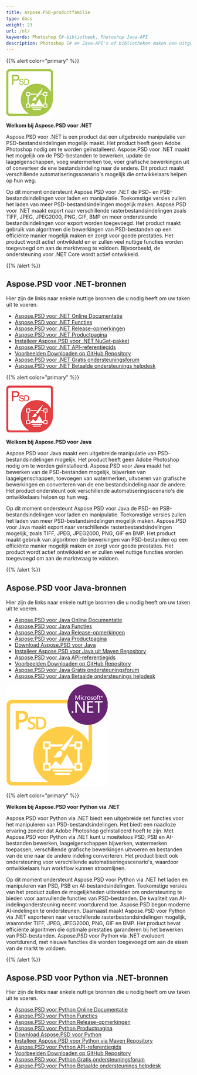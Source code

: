 ```yaml
---
title: Aspose.PSD-productfamilie
type: docs
weight: 23
url: /nl/
keywords: Photoshop C#-bibliotheek, Photoshop Java-API
description: Photoshop C# en Java-API's of bibliotheken maken een uitgebreide manipulatie van PSD-bestandsindelingen mogelijk. De producten hebben geen Adobe Photoshop nodig om te worden geïnstalleerd en ondersteunen PSD- en PSB-bestandsindelingen voor het laden, manipuleren en converteren naar verschillende rasterbestandsindelingen zoals TIFF, JPEG, JPEG2000, PNG, GIF en BMP.
---
```


{{% alert color="primary" %}}

**![Aspose.PSD voor .NET Product Logo](home_1.png)**

**Welkom bij Aspose.PSD voor .NET**

Aspose.PSD voor .NET is een product dat een uitgebreide manipulatie van PSD-bestandsindelingen mogelijk maakt. Het product heeft geen Adobe Photoshop nodig om te worden geïnstalleerd. Aspose.PSD voor .NET maakt het mogelijk om de PSD-bestanden te bewerken, update de laageigenschappen, voeg watermerken toe, voer grafische bewerkingen uit of converteer de ene bestandsindeling naar de andere. Dit product maakt verschillende automatiseringsscenario's mogelijk die ontwikkelaars helpen op hun weg.

Op dit moment ondersteunt Aspose.PSD voor .NET de PSD- en PSB-bestandsindelingen voor laden en manipulatie. Toekomstige versies zullen het laden van meer PSD-bestandsindelingen mogelijk maken. Aspose.PSD voor .NET maakt export naar verschillende rasterbestandsindelingen zoals TIFF, JPEG, JPEG2000, PNG, GIF, BMP en meer ondersteunde bestandsindelingen voor export worden toegevoegd. Het product maakt gebruik van algoritmen die bewerkingen van PSD-bestanden op een efficiënte manier mogelijk maken en zorgt voor goede prestaties. Het product wordt actief ontwikkeld en er zullen veel nuttige functies worden toegevoegd om aan de marktvraag te voldoen. Bijvoorbeeld, de ondersteuning voor .NET Core wordt actief ontwikkeld.

{{% /alert %}}

## **Aspose.PSD voor .NET-bronnen**

Hier zijn de links naar enkele nuttige bronnen die u nodig heeft om uw taken uit te voeren.

- [Aspose.PSD voor .NET Online Documentatie](/psd/nl/net/)
- [Aspose.PSD voor .NET Functies](/psd/nl/net/features/)
- [Aspose.PSD voor .NET Release-opmerkingen](/psd/nl/net/release-notes/)
- [Aspose.PSD voor .NET Productpagina](https://products.aspose.com/psd/net)
- [Installeer Aspose.PSD voor .NET NuGet-pakket](https://www.nuget.org/packages/Aspose.PSD/)
- [Aspose.PSD voor .NET API-referentiegids](https://reference.aspose.com/net/psd)
- [Voorbeelden Downloaden op GitHub Repository](https://github.com/aspose-psd/Aspose.PSD-for-.NET)
- [Aspose.PSD voor .NET Gratis ondersteuningsforum](https://forum.aspose.com/c/psd)
- [Aspose.PSD voor .NET Betaalde ondersteunings helpdesk](https://helpdesk.aspose.com/)

{{% alert color="primary" %}}

**![Aspose.PSD voor Java Product Logo](aspose-psd-for-java-home_1.png)**

**Welkom bij Aspose.PSD voor Java**

Aspose.PSD voor Java maakt een uitgebreide manipulatie van PSD-bestandsindelingen mogelijk. Het product heeft geen Adobe Photoshop nodig om te worden geïnstalleerd. Aspose.PSD voor Java maakt het bewerken van de PSD-bestanden mogelijk, bijwerken van laageigenschappen, toevoegen van watermerken, uitvoeren van grafische bewerkingen en converteren van de ene bestandsindeling naar de andere. Het product ondersteunt ook verschillende automatiseringsscenario's die ontwikkelaars helpen op hun weg.

Op dit moment ondersteunt Aspose.PSD voor Java de PSD- en PSB-bestandsindelingen voor laden en manipulatie. Toekomstige versies zullen het laden van meer PSD-bestandsindelingen mogelijk maken. Aspose.PSD voor Java maakt export naar verschillende rasterbestandsindelingen mogelijk, zoals TIFF, JPEG, JPEG2000, PNG, GIF en BMP. Het product maakt gebruik van algoritmen die bewerkingen van PSD-bestanden op een efficiënte manier mogelijk maken en zorgt voor goede prestaties. Het product wordt actief ontwikkeld en er zullen veel nuttige functies worden toegevoegd om aan de marktvraag te voldoen.

{{% /alert %}}

## **Aspose.PSD voor Java-bronnen**

Hier zijn de links naar enkele nuttige bronnen die u nodig heeft om uw taken uit te voeren.

- [Aspose.PSD voor Java Online Documentatie](/psd/nl/java/)
- [Aspose.PSD voor Java Functies](/psd/nl/java/features/)
- [Aspose.PSD voor Java Release-opmerkingen](/psd/nl/java/release-notes/)
- [Aspose.PSD voor Java Productpagina](https://products.aspose.com/psd/java)
- [Download Aspose.PSD voor Java](https://repository.aspose.com/webapp/#/artifacts/browse/tree/General/repo/com/aspose/aspose-psd)
- [Installeer Aspose.PSD voor Java uit Maven Repository](/psd/nl/java/installation/)
- [Aspose.PSD voor Java API-referentiegids](https://reference.aspose.com/java/psd)
- [Voorbeelden Downloaden op GitHub Repository](https://github.com/aspose-psd/Aspose.PSD-for-Java)
- [Aspose.PSD voor Java Gratis ondersteuningsforum](https://forum.aspose.com/c/psd)
- [Aspose.PSD voor Java Betaalde ondersteunings helpdesk](https://helpdesk.aspose.com/)

![Aspose.PSD voor Python via .NET Product Logo](aspose-psd-for-python-home_1.png)

{{% alert color="primary" %}}

**Welkom bij Aspose.PSD voor Python via .NET**

Aspose.PSD voor Python via .NET biedt een uitgebreide set functies voor het manipuleren van PSD-bestandsindelingen. Het biedt een naadloze ervaring zonder dat Adobe Photoshop geïnstalleerd hoeft te zijn. Met Aspose.PSD voor Python via .NET kunt u moeiteloos PSD, PSB en AI-bestanden bewerken, laageigenschappen bijwerken, watermerken toepassen, verschillende grafische bewerkingen uitvoeren en bestanden van de ene naar de andere indeling converteren. Het product biedt ook ondersteuning voor verschillende automatiseringsscenario's, waardoor ontwikkelaars hun workflow kunnen stroomlijnen.

Op dit moment ondersteunt Aspose.PSD voor Python via .NET het laden en manipuleren van PSD, PSB en AI-bestandsindelingen. Toekomstige versies van het product zullen de mogelijkheden uitbreiden om ondersteuning te bieden voor aanvullende functies van PSD-bestanden. De kwaliteit van AI-indelingondersteuning neemt voortdurend toe. Aspose.PSD begon moderne AI-indelingen te ondersteunen. Daarnaast maakt Aspose.PSD voor Python via .NET exporteren naar verschillende rasterbestandsindelingen mogelijk, waaronder TIFF, JPEG, JPEG2000, PNG, GIF en BMP. Het product bevat efficiënte algoritmen die optimale prestaties garanderen bij het bewerken van PSD-bestanden. Aspose.PSD voor Python via .NET evolueert voortdurend, met nieuwe functies die worden toegevoegd om aan de eisen van de markt te voldoen.

{{% /alert %}}

## **Aspose.PSD voor Python via .NET-bronnen**

Hier zijn de links naar enkele nuttige bronnen die u nodig heeft om uw taken uit te voeren.

- [Aspose.PSD voor Python Online Documentatie](/psd/nl/python-net/)
- [Aspose.PSD voor Python Functies](/psd/nl/python-net/features/)
- [Aspose.PSD voor Python Release-opmerkingen](/psd/nl/python-net/release-notes/)
- [Aspose.PSD voor Python Productpagina](https://products.aspose.com/psd/python-net)
- [Download Aspose.PSD voor Python](https://repository.aspose.com/webapp/#/artifacts/browse/tree/General/repo/com/aspose/aspose-psd)
- [Installeer Aspose.PSD voor Python via Maven Repository](/psd/nl/python-net/installation/)
- [Aspose.PSD voor Python API-referentiegids](https://reference.aspose.com/python-net/psd)
- [Voorbeelden Downloaden op GitHub Repository](https://github.com/aspose-psd/Aspose.PSD-for-Python-Net)
- [Aspose.PSD voor Python Gratis ondersteuningsforum](https://forum.aspose.com/c/psd)
- [Aspose.PSD voor Python Betaalde ondersteunings helpdesk](https://helpdesk.aspose.com/)

